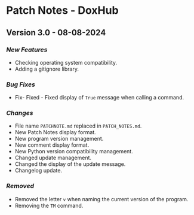 # **Patch Notes - DoxHub**
## **Version 3.0 - 08-08-2024**
### *New Features*
- Checking operating system compatibility.
- Adding a gitignore library.

### *Bug Fixes*
- Fix- Fixed - Fixed display of `True` message when calling a command.

### *Changes*
- File name `PATCHNOTE.md` replaced in `PATCH_NOTES.md`.
- New Patch Notes display format.
- New program version management.
- New comment display format.
- New Python version compatibility management.
- Changed update management.
- Changed the display of the update message.
- Changelog update.

### *Removed*
- Removed the letter `v` when naming the current version of the program.
- Removing the `TM` command.